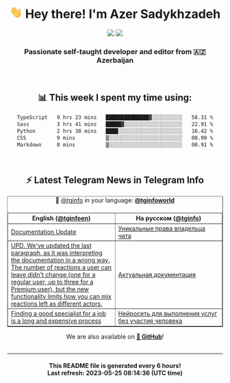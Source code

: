 <div align="center">
	<div>
		<h1>
      <img src="./assets/hi.gif" width="30px"> Hey there! I'm Azer Sadykhzadeh
    </h1>
    <img height="18" src="https://komarev.com/ghpvc/?username=sadykhzadeh&label=Views&color=2081c1&style=flat-square" />
		<a href="https://wakatime.com/Azer"> <img height="18" src="https://wakatime.com/badge/user/f80ae27a-c328-426f-a381-bc84136e2dd6.svg" /> </a>
    <h3>
      Passionate self-taught developer and editor from 🇦🇿 Azerbaijan
    </h3>
  </div>
  <br>

<h2>📊 This week I spent my time using:</h2>

<!--START_SECTION:waka-->

```text
TypeScript   9 hrs 23 mins   ██████████████▓░░░░░░░░░░   58.31 %
Sass         3 hrs 41 mins   █████▓░░░░░░░░░░░░░░░░░░░   22.91 %
Python       2 hrs 38 mins   ████░░░░░░░░░░░░░░░░░░░░░   16.42 %
CSS          9 mins          ▒░░░░░░░░░░░░░░░░░░░░░░░░   00.99 %
Markdown     8 mins          ▒░░░░░░░░░░░░░░░░░░░░░░░░   00.91 %
```

<!--END_SECTION:waka-->

<br>

<h2>⚡️ Latest Telegram News in Telegram Info</h2>
  <table border>
		<tr>
			<th width="50%">English (<a href="https://t.me/tginfoen">@tginfoen</a>)</th>
			<th>На русском (<a href="https://t.me/tginfo">@tginfo</a>)</th>
		</tr>
		<caption>🚩 <a href="https://t.me/tginfo">@tginfo</a> in your language: <a href="https://t.me/tginfoworld"><b>@tginfoworld</b></a><caption/>
  <tr><td><a href="https://t.me/tginfoen/1656">Documentation Update</a></td>
    <td><a href="https://t.me/tginfo/3664">Уникальные права владельца чата</a></td></tr><tr><td><a href="https://t.me/tginfoen/1655">UPD. We've updated the last paragraph, as it was interpreting the documentation in a wrong way. The number of reactions a user can leave didn't change (one for a regular user, up to three for a Premium user), but the new functionality limits how you can mix reactions left as different actors.</a></td>
    <td><a href="https://t.me/tginfo/3663">Актуальная документация</a></td></tr><tr><td><a href="https://t.me/tginfoen/1654">Finding a good specialist for a job is a long and expensive process</a></td>
    <td><a href="https://t.me/tginfo/3662">Нейросеть для выполнения услуг без участия человека</a></td></tr>
</table>
We are also available on <a href="https://github.com/tginfo"><b>🐙 GitHub</b></a>!
</div>

<br>
<hr>
<h4 align="center">This README file is generated <b>every 6 hours</b>!</br>Last refresh: <b>2023-05-25 08:14:36 (UTC time)</b></h4>
